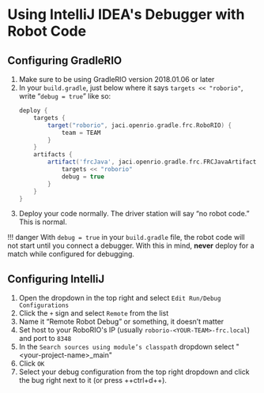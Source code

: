 # Using IntelliJ IDEA's Debugger with Robot Code
## Configuring GradleRIO
1. Make sure to be using GradleRIO version 2018.01.06 or later
1. In your `build.gradle`, just below where it says `targets << "roborio"`, write “`debug = true`” like so:
    ```Groovy hl_lines="10"
    deploy {
        targets {
            target("roborio", jaci.openrio.gradle.frc.RoboRIO) {
                team = TEAM
            }
        }
        artifacts {
            artifact('frcJava', jaci.openrio.gradle.frc.FRCJavaArtifact) {
                targets << "roborio"
                debug = true
            }
        }
    }
    ```
1. Deploy your code normally. The driver station will say “no robot code.” This is normal.

!!! danger 
    With `debug = true` in your `build.gradle` file, the robot code will not start until you connect a debugger. With this in mind, **never** deploy for a match while configured for debugging.
  
## Configuring IntelliJ
1. Open the dropdown in the top right and select `Edit Run/Debug Configurations`
1. Click the `+` sign and select `Remote` from the list
1. Name it “Remote Robot Debug” or something, it doesn’t matter
1. Set host to your RoboRIO's IP (usually `roborio-<YOUR-TEAM>-frc.local`) and port to `8348`
1. In the `Search sources using module’s classpath` dropdown select "&lt;your-project-name&gt;_main"
1. Click `OK`
1. Select your debug configuration from the top right dropdown and click the bug right next to it (or press ++ctrl+d++).
